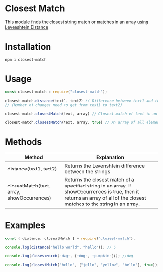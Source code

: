 # Closest Match
This module finds the closest string match or matches in an array using [Levenshtein Distance](https://en.wikipedia.org/wiki/Levenshtein_distance)

# Installation

```
npm i closest-match
```

# Usage

```js
const closest-match = require("closest-match");

closest-match.distance(text1, text2) // Difference between text1 and text2
// (Number of changes need to get from text1 to text2)

closest-match.closestMatch(text, array) // Closest match of text in an array

closest-match.closestMatch(text, array, true) // An array of all elements in an array that are closest to the text
```

# Methods

| Method | Explanation |
|--------------------------------------------|------------------------------------------------------------------------------------------------------------------------------------------------------------------------------|
| distance(text1, text2) | Returns the Levenshtein difference between the strings |
| closestMatch(text, array, showOccurrences) | Returns the closest match of a specified string in an array. If showOccurrences is true, then it returns an array of all of  the closest matches to the string in an array. |

# Examples

```js
const { distance, closestMatch } = require("closest-match");

console.log(distance("hello world", "hello")); // 6

console.log(closestMatch("dag", ["dog", "pumpkin"])); //dog

console.log(closestMatch("hello", ["jello", "yellow", "bello"], true)); // ["jello", "bello"]
```